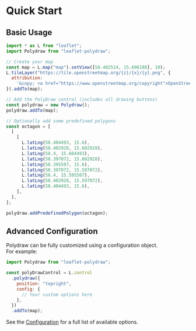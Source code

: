 # Quick Start

## Basic Usage

```javascript
import * as L from "leaflet";
import Polydraw from "leaflet-polydraw";

// Create your map
const map = L.map("map").setView([58.402514, 15.606188], 10);
L.tileLayer("https://tile.openstreetmap.org/{z}/{x}/{y}.png", {
  attribution:
    '&copy; <a href="https://www.openstreetmap.org/copyright">OpenStreetMap</a> contributors',
}).addTo(map);

// Add the PolyDraw control (includes all drawing buttons)
const polydraw = new Polydraw();
polydraw.addTo(map);

// Optionally add some predefined polygons
const octagon = [
  [
    [
      L.latLng(58.404493, 15.6),
      L.latLng(58.402928, 15.602928),
      L.latLng(58.4, 15.604493),
      L.latLng(58.397072, 15.602928),
      L.latLng(58.395507, 15.6),
      L.latLng(58.397072, 15.597072),
      L.latLng(58.4, 15.595507),
      L.latLng(58.402928, 15.597072),
      L.latLng(58.404493, 15.6),
    ],
  ],
];

polydraw.addPredefinedPolygon(octagon);
```

## Advanced Configuration

Polydraw can be fully customized using a configuration object.  
For example:

```js
import Polydraw from "leaflet-polydraw";

const polyDrawControl = L.control
  .polydraw({
    position: "topright",
    config: {
      // Your custom options here
    },
  })
  .addTo(map);
```

See the [Configuration](https://github.com/AndreasOlausson/leaflet-polydraw/blob/main/docs/CONFIGURATION.md) for a full list of available options.
